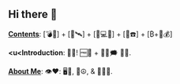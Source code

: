 ## Hi there 👋

<!--
**cbrightly/cbrightly** is a ✨ _special_ ✨ repository because its `README.md` (this file) appears on your GitHub profile.

Here are some ideas to get you started:

- 🔭 I’m currently working on ...
- 🌱 I’m currently learning ...
- 👯 I’m looking to collaborate on ...
- 🤔 I’m looking for help with ...
- 💬 Ask me about ...
- 📫 How to reach me: ...
- 😄 Pronouns: ...
- ⚡ Fun fact: ...
-->

<b><u>Contents</u></b>:
[💣🛜] + [🥽🛰️] + [🧪💻🎹] + [🔬☎️] + [₿+🛜💰]

<b><u<Introduction</u></b>:
👋🌐! 🆓🤔 + 🏴‍☠️🗯️ 🙏🏻.

<b><u>About Me</u></b>:
👁️❤️:  🖥️🎵, 🧘☮️, & 🎉🤟🏻.
